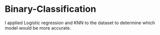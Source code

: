 # Binary-Classification
I applied Logistic regression and KNN to the dataset to determine which model would be more accurate.

